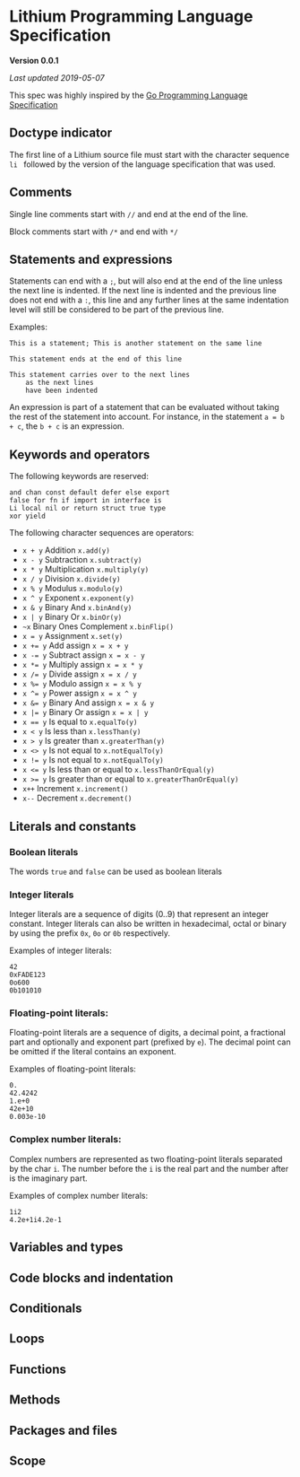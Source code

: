 # Lithium Programming Language Specification

**Version 0.0.1**

*Last updated 2019-05-07*

This spec was highly inspired by the [Go Programming Language Specification](https://golang.org/ref/spec)


## Doctype indicator

The first line of a Lithium source file must start with the character sequence
`li ` followed by the version of the language specification that was used.


## Comments

Single line comments start with `//` and end at the end of the line.

Block comments start with `/*` and end with `*/`


## Statements and expressions

Statements can end with a `;`, but will also end at the end of the line unless
the next line is indented. If the next line is indented and the previous line
does not end with a `:`, this line and any further lines at the same indentation
level will still be considered to be part of the previous line.

Examples:

    This is a statement; This is another statement on the same line
    
    This statement ends at the end of this line
    
    This statement carries over to the next lines
    	as the next lines
    	have been indented

An expression is part of a statement that can be evaluated without taking the
rest of the statement into account. For instance, in the statement `a = b + c`,
the `b + c` is an expression.


## Keywords and operators

The following keywords are reserved:

    and chan const default defer else export
    false for fn if import in interface is
    Li local nil or return struct true type
    xor yield

The following character sequences are operators:

- `x + y` Addition `x.add(y)`
- `x - y` Subtraction `x.subtract(y)`
- `x * y` Multiplication `x.multiply(y)`
- `x / y` Division `x.divide(y)`
- `x % y` Modulus `x.modulo(y)`
- `x ^ y` Exponent `x.exponent(y)`
- `x & y` Binary And `x.binAnd(y)`
- `x | y` Binary Or `x.binOr(y)`
- `~x` Binary Ones Complement `x.binFlip()`
- `x = y` Assignment `x.set(y)`
- `x += y` Add assign `x = x + y`
- `x -= y` Subtract assign `x = x - y`
- `x *= y` Multiply assign `x = x * y`
- `x /= y` Divide assign `x = x / y`
- `x %= y` Modulo assign `x = x % y`
- `x ^= y` Power assign `x = x ^ y`
- `x &= y` Binary And assign `x = x & y`
- `x |= y` Binary Or assign `x = x | y`
- `x == y` Is equal to `x.equalTo(y)`
- `x < y` Is less than `x.lessThan(y)`
- `x > y` Is greater than `x.greaterThan(y)`
- `x <> y` Is not equal to `x.notEqualTo(y)`
- `x != y` Is not equal to `x.notEqualTo(y)`
- `x <= y` Is less than or equal to `x.lessThanOrEqual(y)`
- `x >= y` Is greater than or equal to `x.greaterThanOrEqual(y)`
- `x++` Increment `x.increment()`
- `x--` Decrement `x.decrement()`


## Literals and constants

### Boolean literals

The words `true` and `false` can be used as boolean literals


### Integer literals

Integer literals are a sequence of digits (0..9) that represent an integer
constant. Integer literals can also be written in hexadecimal, octal or
binary by using the prefix `0x`, `0o` or `0b` respectively.

Examples of integer literals:

    42
    0xFADE123
    0o600
    0b101010

### Floating-point literals:

Floating-point literals are a sequence of digits, a decimal point, a
fractional part and optionally and exponent part (prefixed by `e`).
The decimal point can be omitted if the literal contains an exponent.

Examples of floating-point literals:

    0.
    42.4242
    1.e+0
    42e+10
    0.003e-10

### Complex number literals:

Complex numbers are represented as two floating-point literals separated
by the char `i`. The number before the `i` is the real part and the
number after is the imaginary part.

Examples of complex number literals:

    1i2
    4.2e+1i4.2e-1


## Variables and types


## Code blocks and indentation


## Conditionals


## Loops


## Functions


## Methods


## Packages and files


## Scope

